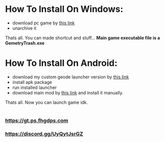 
# How To Install On Windows:
- download pc game by [this link](https://mega.nz/file/d88CgDhb#LWFs7ly3J87fe4coBPzSZtWsUnTGKSehOy5VPaZiQGU)
- unarchive it

Thats all. You can made shortcut and stuff... **Main game executable file is a __GemetryTrash.exe__**

# How To Install On Android:
- download my custom geode launcher version by [this link](https://mega.nz/file/5w0SRKbD#HkixtbyHiq2yosE7JI21iR7nuVRJmJ1eZd3mDMt-hM0)
- install apk package
- run installed launcher
- download main mod by [this link](https://github.com/user95401/GemetryTrash/releases/latest/download/user95401.gemetry_trash.geode) and install it manually.

Thats all. Now you can launch game idk.
<br><br>
### https://gt.ps.fhgdps.com
### https://discord.gg/UyQytJsrGZ
